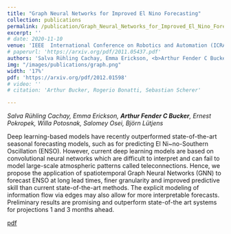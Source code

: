 ```yaml
---
title: "Graph Neural Networks for Improved El Nino Forecasting"
collection: publications
permalink: /publication/Graph_Neural_Networks_for_Improved_El_Nino_Forecasting
excerpt: ''
# date: 2020-11-10
venue: 'IEEE  International Conference on Robotics and Automation (ICRA 2021)'
# paperurl: 'https://arxiv.org/pdf/2011.05437.pdf'
authors: 'Salva Rühling Cachay, Emma Erickson, <b>Arthur Fender C Bucker</b>, Ernest Pokropek, Willa Potosnak, Salomey Osei, Björn Lütjens'
img: "/images/publications/graph.png"
width: '17%'
pdf: 'https://arxiv.org/pdf/2012.01598'
# video: '' 
# citation: 'Arthur Bucker, Rogerio Bonatti, Sebastian Scherer'

---
```


*Salva Rühling Cachay, Emma Erickson, <b>Arthur Fender C Bucker</b>, Ernest Pokropek, Willa Potosnak, Salomey Osei, Björn Lütjens*

Deep learning-based models have recently outperformed state-of-the-art seasonal forecasting models, such as for predicting El Ni\~no-Southern Oscillation (ENSO). However, current deep learning models are based on convolutional neural networks which are difficult to interpret and can fail to model large-scale atmospheric patterns called teleconnections. Hence, we propose the application of spatiotemporal Graph Neural Networks (GNN) to forecast ENSO at long lead times, finer granularity and improved predictive skill than current state-of-the-art methods. The explicit modeling of information flow via edges may also allow for more interpretable forecasts. Preliminary results are promising and outperform state-of-the art systems for projections 1 and 3 months ahead.

[pdf](https://arxiv.org/pdf/2012.01598)